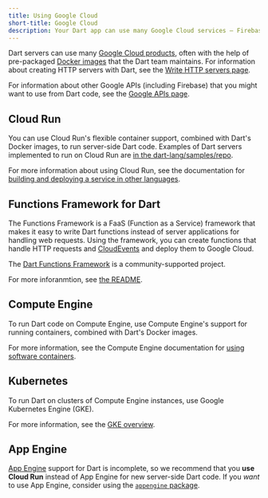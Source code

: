 ```yaml
---
title: Using Google Cloud
short-title: Google Cloud
description: Your Dart app can use many Google Cloud services — Firebase, Google Cloud Platform, and more.
---
```


Dart servers can use many
[Google Cloud products](https://cloud.google.com/products),
often with the help of pre-packaged [Docker images][]
that the Dart team maintains.
For information about creating HTTP servers with Dart, see the
[Write HTTP servers page](/tutorials/server/httpserver).

For information about other Google APIs (including Firebase)
that you might want to use from Dart code,
see the [Google APIs page](/guides/google-apis).

## Cloud Run

You can use Cloud Run's flexible container support,
combined with Dart's Docker images,
to run server-side Dart code.
Examples of Dart servers implemented to run on Cloud Run are
[in the dart-lang/samples/repo][server examples].

For more information about using Cloud Run, see the documentation for
[building and deploying a service in other languages][cr].

## Functions Framework for Dart

The Functions Framework is a FaaS (Function as a Service) framework
that makes it easy to write Dart functions
instead of server applications for handling web requests.
Using the framework, you can create functions that handle HTTP requests
and [CloudEvents][] and deploy them to Google Cloud.

The [Dart Functions Framework][] is a community-supported project. 

For more inforanmtion, see [the README][functions docs].

## Compute Engine

To run Dart code on Compute Engine,
use Compute Engine's support for running containers,
combined with Dart's Docker images.

For more information, see the Compute Engine documentation for
[using software containers][ce].

## Kubernetes

To run Dart on clusters of Compute Engine instances,
use Google Kubernetes Engine (GKE).

For more information, see the [GKE overview][].

## App Engine

[App Engine][] support for Dart is incomplete,
so we recommend that you **use Cloud Run** instead of App Engine for new
server-side Dart code.
If you _want_ to use App Engine, consider using the [`appengine` package][].


[App Engine]: https://cloud.google.com/appengine
[`appengine` package]: {{site.pub-pkg}}/appengine
[ce]: https://cloud.google.com/compute/docs/containers
[cr]: https://cloud.google.com/run/docs/quickstarts/build-and-deploy/other
[server examples]: https://github.com/dart-lang/samples/tree/master/server
[Docker images]: https://hub.docker.com/r/google/dart
[GKE overview]: https://cloud.google.com/kubernetes-engine/docs/concepts/kubernetes-engine-overview
[Dart Functions Framework]: {{site.pub-pkg}}/functions_framework
[CloudEvents]: https://cloudevents.io/
[functions docs]: https://github.com/GoogleCloudPlatform/functions-framework-dart/blob/main/docs/README.md
